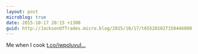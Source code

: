 ```yaml
---
layout: post
microblog: true
date: 2015-10-17 20:15 +1300
guid: http://JacksonOfTrades.micro.blog/2015/10/17/t655281027158446080.html
---
```

Me when I cook [t.co/iwpoluvuI...](https://t.co/iwpoluvuIg)
